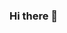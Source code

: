 ### Hi there 👋

<!--
**MyStic2110/MyStic2110** is a ✨ _special_ ✨ repository because its `README.md` (this file) appears on your GitHub profile.
I am Murali Dharan. My main interest lies in Data analytics. I also have basic knowledge of Tableau and SQL.
I am always curious to learn something new

Here are some ideas to get you started:

- 🔭 I’m currently working on ...
- 🌱 I’m currently learning ...
- 👯 I’m looking to collaborate on ...
- 🤔 I’m looking for help with ...
- 💬 Ask me about ...
- 📫 How to reach me: ...
- 😄 Pronouns: ...
- ⚡ Fun fact: ...
-->
